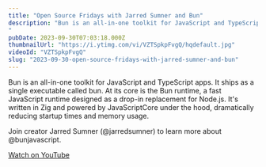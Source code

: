 ```yaml
---
title: "Open Source Fridays with Jarred Sumner and Bun"
description: "Bun is an all-in-one toolkit for JavaScript and TypeScript apps. It ships as a single executable called bun​. At its core is the Bun runtime, a fast JavaScript runtime designed as a drop-in replacement for Node.js. It's written in Zig and powered by JavaScriptCore under the hood, dramatically reducing startup times and memory usage."
pubDate: 2023-09-30T07:03:18.000Z
thumbnailUrl: "https://i.ytimg.com/vi/VZTSpkpFvgQ/hqdefault.jpg"
videoId: "VZTSpkpFvgQ"
slug: "2023-09-30-open-source-fridays-with-jarred-sumner-and-bun"
---
```


Bun is an all-in-one toolkit for JavaScript and TypeScript apps. It ships as a single executable called bun​. At its core is the Bun runtime, a fast JavaScript runtime designed as a drop-in replacement for Node.js. It's written in Zig and powered by JavaScriptCore under the hood, dramatically reducing startup times and memory usage.

Join creator Jarred Sumner (@jarredsumner) to learn more about @bunjavascript.

[Watch on YouTube](https://www.youtube.com/watch?v=VZTSpkpFvgQ)
